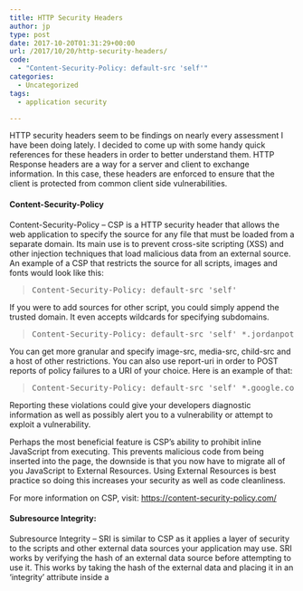 ```yaml
---
title: HTTP Security Headers
author: jp
type: post
date: 2017-10-20T01:31:29+00:00
url: /2017/10/20/http-security-headers/
code:
  - "Content-Security-Policy: default-src 'self'"
categories:
  - Uncategorized
tags:
  - application security

---
```

HTTP security headers seem to be findings on nearly every assessment I have been doing lately. I decided to come up with some handy quick references for these headers in order to better understand them. HTTP Response headers are a way for a server and client to exchange information. In this case, these headers are enforced to ensure that the client is protected from common client side vulnerabilities.

#### **Content-Security-Policy**

Content-Security-Policy &#8211; CSP is a HTTP security header that allows the web application to specify the source for any file that must be loaded from a separate domain. Its main use is to prevent cross-site scripting (XSS) and other injection techniques that load malicious data from an external source. An example of a CSP that restricts the source for all scripts, images and fonts would look like this:

> <pre>Content-Security-Policy: default-src 'self'</pre>

If you were to add sources for other script, you could simply append the trusted domain. It even accepts wildcards for specifying subdomains.

> <pre>Content-Security-Policy: default-src 'self' *.jordanpotti.com</pre>

You can get more granular and specify image-src, media-src, child-src and a host of other restrictions. You can also use report-uri in order to POST reports of policy failures to a URI of your choice. Here is an example of that:

> <pre>Content-Security-Policy: default-src 'self' *.google.com ; report-uri <a href="https://errorcollector.jordanpotti.com/collection.php">https://errorcollector.jordanpotti.com/collection.php</a></pre>

Reporting these violations could give your developers diagnostic information as well as possibly alert you to a vulnerability or attempt to exploit a vulnerability.

Perhaps the most beneficial feature is CSP&#8217;s ability to prohibit inline JavaScript from executing. This prevents malicious code from being inserted into the page, the downside is that you now have to migrate all of you JavaScript to External Resources. Using External Resources is best practice so doing this increases your security as well as code cleanliness.

For more information on CSP, visit: <https://content-security-policy.com/>

#### **Subresource Integrity:**

Subresource Integrity &#8211; SRI is similar to CSP as it applies a layer of security to the scripts and other external data sources your application may use. SRI works by verifying the hash of an external data source before attempting to use it. This works by taking the hash of the external data and placing it in an &#8216;integrity&#8217; attribute inside a <script> or <link> element. If the external data source inside that element do not match the provided integrity hash value, the resource is not loaded.

> <pre>&lt;script src="https://maxcdn.bootstrapcdn.com/bootstrap/3.3.7/js/bootstrap.min.js" integrity="sha384-Tc5IQib027qvyjSMfHjOMaLkfuWVxZxUPnCJA7l2mCWNIpG9mGCD8wGNIcPD7Txa" crossorigin="anonymous"&gt;&lt;/script&gt;</pre>

You can also use Content-Security-Policy to require that all scripts run have Subresource Integrity set in order to run. Applying this to our last CSP policy, it would look like this:

> <pre>Content-Security-Policy: default-src 'self' *.google.com ; report-uri <a href="https://errorcollector.jordanpotti.com/collection.php">https://errorcollector.jordanpotti.com/collection.php</a> ; require-sri-for script;</pre>

For more information on SRI, visit: <https://developer.mozilla.org/en-US/docs/Web/Security/Subresource_Integrity>

#### **CroSs Origin Resource Sharing**

CORS is a way for applications to access resources not stored locally. CORS aims at scaling back the restrictions of the same-origin policy in order to allow the legitimate sharing of web resources.  In the above sample for SRI, we used crossorigin=&#8221;anonymous&#8221;, this specifies that this resource can be accessed without providing credentials.

The most basic CORS request are simple, they consist of the request to the resources from the client, and a response stating the resource it is requesting, the typical headers as well as a Origin header. The Origin header is similar to the Referrer header except that is has less information. For example, the Referrer header states the entire path and the Origin header only states the server name. When the server receives the CORS request, it verifies if the Origin is allowed. If it is allowed, Access-Control-Allow-Origin is set as a response header.

> <pre>Access-Control-Allow-Origin: <a href="https://jordanpotti.com">https://jordanpotti.com</a></pre>

When the browser receives the response, it verifies that server name sent back the browser in the new header matches the site the browser is visiting. Access-Control-Allow-Credentials also allows the passing of credentials through these requests in order to access to protected content. Some sites allow all by specifying a wild card &#8216;*&#8217; for allowed Origins. This is a very dangerous practice and can open the door to a multitude of attacks.

To read more on the security of CORS, read this: <http://blog.portswigger.net/2016/10/exploiting-cors-misconfigurations-for.html>

For more information on CORS, visit: <https://www.w3.org/TR/cors/>

#### **X-Frame-Options:**

X-Frame-Options has a very specific purpose. It is used to prevent malicious iframe&#8217;s from loading on a site. In regards to other HTTP headers, it is fairly simple with only three directives. DENY, SAMEORIGIN, an ALLOW-FROM &#8216;domain&#8217;. This is to enforce the source of <iframe>, <frame> and <object>. The most common I have seen is SAMEORIGIN which enforces the source to come from the sites own domain.

> <pre>X-Frame-Options: SAMEORIGIN or X-Frame-Options: ALLOW-FROM <a href="https://jordanpotti.com">https://jordanpotti.com</a></pre>

For more information on X-Frame-Options, visit: <https://developer.mozilla.org/en-US/docs/Web/HTTP/Headers/X-Frame-Options>

#### **X-XSS-Protection:**

X-XSS-Protections is similar to X-Frame-Options in that it has a narrower scope than some other security headers. It has the ability to report violations, block a page from rendering is it detects a XSS attack as well as the ability to report only and not block. It has two main directives; 0 and 1. 0 disables XSS filtering and 1 enables it. If set to 1 with no other options, the browser will sanitize the page by removing the detected XSS portions. Adding mode=block will prevent the page from loading at all if XSS is detected.

> <pre>X-XSS-Protection: 1; mode=block</pre>

For more information on X-XSS-Protection, visit: <https://developer.mozilla.org/en-US/docs/Web/HTTP/Headers/X-XSS-Protection>

#### **X-Content-Type:**

X-Content-Type is a HTTP header that tells the server not to overwrite the response content-type. If the server specifies content as non-executable such as text/html, the browser will render it that way. It only has one option making it very easy to setup.

> <pre>X-Content-Type-Options: nosniff</pre>

For more information on X-Content-Type-Options, visit: <https://developer.mozilla.org/en-US/docs/Web/HTTP/Headers/X-Content-Type-Options>

#### **HTTP Strict-Transport-Security**

HSTS is a way for a server to tell the browser to always upgrade a connection to HTTPS. If set, any pages on that domain that only work over HTTP will no longer work.

> <pre>Strict-Transport-Security: max-age=31536000; includeSubDomains; preload</pre>

This specifies how long the browser should respect this header, it covers all sub-domains, and it also is eligible for being added to a browsers HSTS list. This will enforce HTTPS on your site even after the HSTS header is removed.

Visit: <https://hstspreload.org/> to add your site to the HSTS hard-coded list.

For more information on HSTS, visit: <https://developer.mozilla.org/en-US/docs/Web/HTTP/Headers/Strict-Transport-Security>

&nbsp;

To view how your site rates, check: <https://securityheaders.io/> . Scott Helme also has a pretty informative [post][1] on these headers as well so go check that out to learn more.

&nbsp;

&nbsp;

 [1]: https://scotthelme.co.uk/hardening-your-http-response-headers/